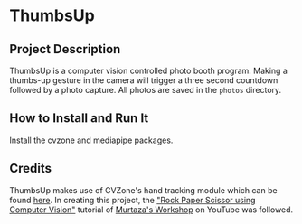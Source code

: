 # ThumbsUp

## Project Description
ThumbsUp is a computer vision controlled photo booth program. Making a thumbs-up gesture in the camera will trigger a three second countdown followed by a photo capture. All photos are saved in the `photos` directory.

## How to Install and Run It
Install the cvzone and mediapipe packages.

## Credits
ThumbsUp makes use of CVZone's hand tracking module which can be found [here](https://github.com/cvzone/cvzone.git). In creating this project, the ["Rock Paper Scissor using Computer Vision"](https://youtu.be/k2EahPgl0ho) tutorial of [Murtaza's Workshop](https://www.youtube.com/@murtazasworkshop) on YouTube was followed.

